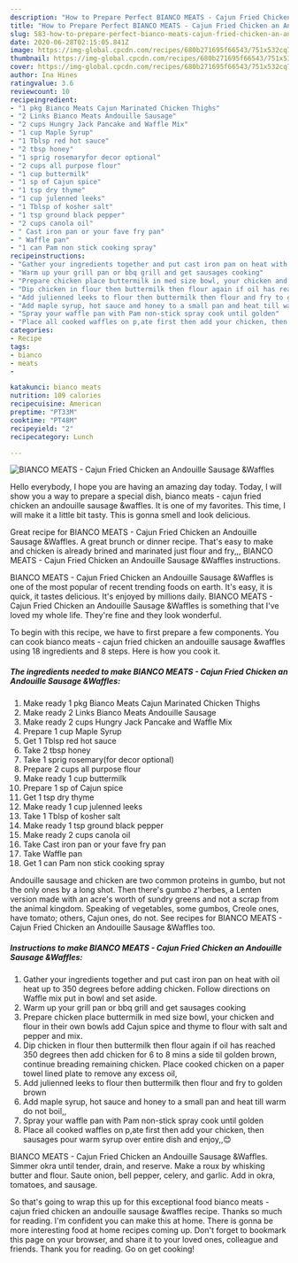 ```yaml
---
description: "How to Prepare Perfect BIANCO MEATS - Cajun Fried Chicken an Andouille Sausage &amp;amp;Waffles"
title: "How to Prepare Perfect BIANCO MEATS - Cajun Fried Chicken an Andouille Sausage &amp;amp;Waffles"
slug: 583-how-to-prepare-perfect-bianco-meats-cajun-fried-chicken-an-andouille-sausage-and-amp-waffles
date: 2020-06-28T02:15:05.841Z
image: https://img-global.cpcdn.com/recipes/680b271695f66543/751x532cq70/bianco-meats-cajun-fried-chicken-an-andouille-sausage-waffles-recipe-main-photo.jpg
thumbnail: https://img-global.cpcdn.com/recipes/680b271695f66543/751x532cq70/bianco-meats-cajun-fried-chicken-an-andouille-sausage-waffles-recipe-main-photo.jpg
cover: https://img-global.cpcdn.com/recipes/680b271695f66543/751x532cq70/bianco-meats-cajun-fried-chicken-an-andouille-sausage-waffles-recipe-main-photo.jpg
author: Ina Hines
ratingvalue: 3.6
reviewcount: 10
recipeingredient:
- "1 pkg Bianco Meats Cajun Marinated Chicken Thighs"
- "2 Links Bianco Meats Andouille Sausage"
- "2 cups Hungry Jack Pancake and Waffle Mix"
- "1 cup Maple Syrup"
- "1 Tblsp red hot sauce"
- "2 tbsp honey"
- "1 sprig rosemaryfor decor optional"
- "2 cups all purpose flour"
- "1 cup buttermilk"
- "1 sp of Cajun spice"
- "1 tsp dry thyme"
- "1 cup julenned leeks"
- "1 Tblsp of kosher salt"
- "1 tsp ground black pepper"
- "2 cups canola oil"
- " Cast iron pan or your fave fry pan"
- " Waffle pan"
- "1 can Pam non stick cooking spray"
recipeinstructions:
- "Gather your ingredients together and put cast iron pan on heat with oil heat up to 350 degrees before adding chicken. Follow directions on Waffle mix put in bowl and set aside."
- "Warm up your grill pan or bbq grill and get sausages cooking"
- "Prepare chicken place buttermilk in med size bowl, your chicken and flour in their own bowls add Cajun spice and thyme to flour with salt and pepper and mix."
- "Dip chicken in flour then buttermilk then flour again if oil has reached 350 degrees then add chicken for 6 to 8 mins a side til golden brown, continue breading remaining chicken. Place cooked chicken on a paper towel lined plate to remove any excess oil,"
- "Add julienned leeks to flour then buttermilk then flour and fry to golden brown"
- "Add maple syrup, hot sauce and honey to a small pan and heat till warm do not boil,,"
- "Spray your waffle pan with Pam non-stick spray cook until golden"
- "Place all cooked waffles on p,ate first then add your chicken, then sausages pour warm syrup over entire dish and enjoy,,😊"
categories:
- Recipe
tags:
- bianco
- meats
- 

katakunci: bianco meats  
nutrition: 109 calories
recipecuisine: American
preptime: "PT33M"
cooktime: "PT48M"
recipeyield: "2"
recipecategory: Lunch

---
```



![BIANCO MEATS - Cajun Fried Chicken an Andouille Sausage &amp;Waffles](https://img-global.cpcdn.com/recipes/680b271695f66543/751x532cq70/bianco-meats-cajun-fried-chicken-an-andouille-sausage-waffles-recipe-main-photo.jpg)

Hello everybody, I hope you are having an amazing day today. Today, I will show you a way to prepare a special dish, bianco meats - cajun fried chicken an andouille sausage &amp;waffles. It is one of my favorites. This time, I will make it a little bit tasty. This is gonna smell and look delicious.

Great recipe for BIANCO MEATS - Cajun Fried Chicken an Andouille Sausage &amp;Waffles. A great brunch or dinner recipe. That&#39;s easy to make and chicken is already brined and marinated just flour and fry,,, BIANCO MEATS - Cajun Fried Chicken an Andouille Sausage &amp;Waffles instructions.

BIANCO MEATS - Cajun Fried Chicken an Andouille Sausage &amp;Waffles is one of the most popular of recent trending foods on earth. It's easy, it is quick, it tastes delicious. It's enjoyed by millions daily. BIANCO MEATS - Cajun Fried Chicken an Andouille Sausage &amp;Waffles is something that I've loved my whole life. They're fine and they look wonderful.


To begin with this recipe, we have to first prepare a few components. You can cook bianco meats - cajun fried chicken an andouille sausage &amp;waffles using 18 ingredients and 8 steps. Here is how you cook it.

<!--inarticleads1-->

##### The ingredients needed to make BIANCO MEATS - Cajun Fried Chicken an Andouille Sausage &amp;Waffles:

1. Make ready 1 pkg Bianco Meats Cajun Marinated Chicken Thighs
1. Make ready 2 Links Bianco Meats Andouille Sausage
1. Make ready 2 cups Hungry Jack Pancake and Waffle Mix
1. Prepare 1 cup Maple Syrup
1. Get 1 Tblsp red hot sauce
1. Take 2 tbsp honey
1. Take 1 sprig rosemary(for decor optional)
1. Prepare 2 cups all purpose flour
1. Make ready 1 cup buttermilk
1. Prepare 1 sp of Cajun spice
1. Get 1 tsp dry thyme
1. Make ready 1 cup julenned leeks
1. Take 1 Tblsp of kosher salt
1. Make ready 1 tsp ground black pepper
1. Make ready 2 cups canola oil
1. Take  Cast iron pan or your fave fry pan
1. Take  Waffle pan
1. Get 1 can Pam non stick cooking spray


Andouille sausage and chicken are two common proteins in gumbo, but not the only ones by a long shot. Then there&#39;s gumbo z&#39;herbes, a Lenten version made with an acre&#39;s worth of sundry greens and not a scrap from the animal kingdom. Speaking of vegetables, some gumbos, Creole ones, have tomato; others, Cajun ones, do not. See recipes for BIANCO MEATS - Cajun Fried Chicken an Andouille Sausage &amp;Waffles too. 

<!--inarticleads2-->

##### Instructions to make BIANCO MEATS - Cajun Fried Chicken an Andouille Sausage &amp;Waffles:

1. Gather your ingredients together and put cast iron pan on heat with oil heat up to 350 degrees before adding chicken. Follow directions on Waffle mix put in bowl and set aside.
1. Warm up your grill pan or bbq grill and get sausages cooking
1. Prepare chicken place buttermilk in med size bowl, your chicken and flour in their own bowls add Cajun spice and thyme to flour with salt and pepper and mix.
1. Dip chicken in flour then buttermilk then flour again if oil has reached 350 degrees then add chicken for 6 to 8 mins a side til golden brown, continue breading remaining chicken. Place cooked chicken on a paper towel lined plate to remove any excess oil,
1. Add julienned leeks to flour then buttermilk then flour and fry to golden brown
1. Add maple syrup, hot sauce and honey to a small pan and heat till warm do not boil,,
1. Spray your waffle pan with Pam non-stick spray cook until golden
1. Place all cooked waffles on p,ate first then add your chicken, then sausages pour warm syrup over entire dish and enjoy,,😊


BIANCO MEATS - Cajun Fried Chicken an Andouille Sausage &amp;Waffles. Simmer okra until tender, drain, and reserve. Make a roux by whisking butter and flour. Saute onion, bell pepper, celery, and garlic. Add in okra, tomatoes, and sausage. 

So that's going to wrap this up for this exceptional food bianco meats - cajun fried chicken an andouille sausage &amp;waffles recipe. Thanks so much for reading. I'm confident you can make this at home. There is gonna be more interesting food at home recipes coming up. Don't forget to bookmark this page on your browser, and share it to your loved ones, colleague and friends. Thank you for reading. Go on get cooking!
